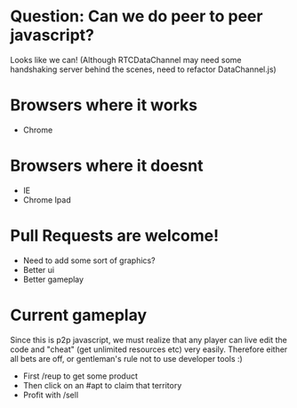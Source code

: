 # Question: Can we do peer to peer javascript?
Looks like we can! (Although RTCDataChannel may need some handshaking server behind the scenes, need to refactor DataChannel.js)

# Browsers where it works
* Chrome

# Browsers where it doesnt
* IE
* Chrome Ipad

# Pull Requests are welcome!
* Need to add some sort of graphics?
* Better ui
* Better gameplay

# Current gameplay
Since this is p2p javascript, we must realize that any player can live edit the code and "cheat" (get unlimited resources etc) very easily.
Therefore either all bets are off, or gentleman's rule not to use developer tools :)
* First /reup to get some product
* Then click on an #apt to claim that territory
* Profit with /sell
